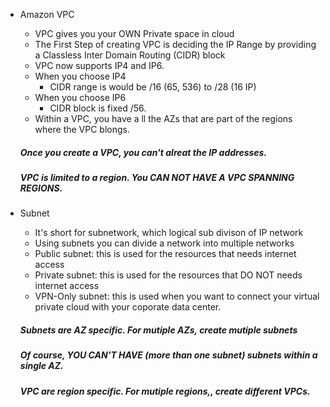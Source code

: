 * Amazon VPC

  - VPC gives you your OWN Private space in cloud
  - The First Step of creating VPC is deciding the IP Range by providing a Classless Inter Domain Routing (CIDR) block
  - VPC now supports IP4 and IP6.
  - When you choose IP4
      - CIDR range is would be /16 (65, 536) to /28 (16 IP)
  - When you choose IP6
      - CIDR block is fixed /56.
  - Within a VPC, you have a ll the AZs that are part of the regions where the VPC blongs. 
  
  ##### Once you create a VPC, you can't alreat the IP addresses. 
  ##### VPC is limited to a region. You CAN NOT HAVE A VPC SPANNING REGIONS.

  
* Subnet

  - It's short for subnetwork, which logical sub divison of IP network
  - Using subnets you can divide a network into multiple networks
  - Public subnet: this is used for the resources that needs internet access
  - Private subnet: this is used for the resources that DO NOT needs internet access
  - VPN-Only subnet: this is used when you want to connect your virtual private cloud with your coporate data center.
  
  ##### Subnets are AZ specific. For mutiple AZs, create mutiple subnets 
  ##### Of course, YOU CAN'T HAVE (more than one subnet) subnets within a single AZ.
  ##### VPC are region specific. For mutiple regions,, create different VPCs.
